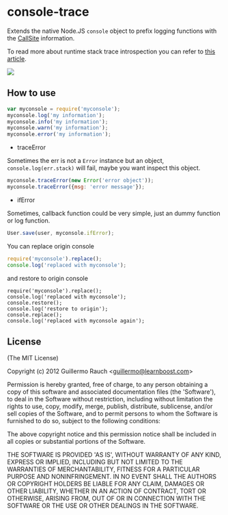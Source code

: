 
# console-trace

Extends the native Node.JS `console` object to prefix logging functions
with the [CallSite](http://github.com/visionmedia/callsite) information.

To read more about runtime stack trace introspection you can refer to [this
article](http://www.devthought.com/2011/12/22/a-string-is-not-an-error/#beyond).

![](http://club.cnodejs.org/user_data/images/4efc278525fa69ac6900003e/4efc278525fa69ac6900003e1333196595688.png)

## How to use

```js
var myconsole = require('myconsole');
myconsole.log('my information');
myconsole.info('my information');
myconsole.warn('my information');
myconsole.error('my information');
```

* traceError

Sometimes the err is not a `Error` instance but an object, `console.log(err.stack)` will fail, maybe you want 
inspect this object.

```js
myconsole.traceError(new Error('error object'));
myconsole.traceError({msg: 'error message'});
```

* ifError

Sometimes, callback function could be very simple, just an dummy function or log function.

```js
User.save(user, myconsole.ifError);
```

You can replace origin console

```js
require('myconsole').replace();
console.log('replaced with myconsole');
```

and restore to origin console

```JS
require('myconsole').replace();
console.log('replaced with myconsole');
console.restore();
console.log('restore to origin');
console.replace();
console.log('replaced with myconsole again');
```

## License 

(The MIT License)

Copyright (c) 2012 Guillermo Rauch &lt;guillermo@learnboost.com&gt;

Permission is hereby granted, free of charge, to any person obtaining
a copy of this software and associated documentation files (the
'Software'), to deal in the Software without restriction, including
without limitation the rights to use, copy, modify, merge, publish,
distribute, sublicense, and/or sell copies of the Software, and to
permit persons to whom the Software is furnished to do so, subject to
the following conditions:

The above copyright notice and this permission notice shall be
included in all copies or substantial portions of the Software.

THE SOFTWARE IS PROVIDED 'AS IS', WITHOUT WARRANTY OF ANY KIND,
EXPRESS OR IMPLIED, INCLUDING BUT NOT LIMITED TO THE WARRANTIES OF
MERCHANTABILITY, FITNESS FOR A PARTICULAR PURPOSE AND NONINFRINGEMENT.
IN NO EVENT SHALL THE AUTHORS OR COPYRIGHT HOLDERS BE LIABLE FOR ANY
CLAIM, DAMAGES OR OTHER LIABILITY, WHETHER IN AN ACTION OF CONTRACT,
TORT OR OTHERWISE, ARISING FROM, OUT OF OR IN CONNECTION WITH THE
SOFTWARE OR THE USE OR OTHER DEALINGS IN THE SOFTWARE.

